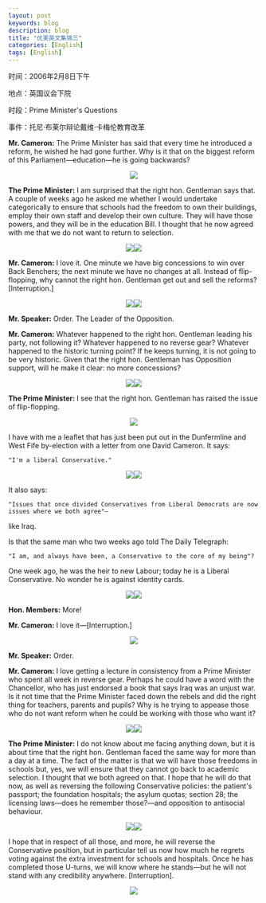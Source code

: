 ```yaml
---
layout: post
keywords: blog
description: blog
title: "优美英文集锦三"
categories: [English]
tags: [English]
---
```


时间：2006年2月8日下午

地点：英国议会下院

时段：Prime Minister's Questions

事件：托尼·布莱尔辩论戴维·卡梅伦教育改革

**Mr. Cameron:** The Prime Minister has said that every time he introduced a reform, he wished he had gone further. Why is it that on the biggest reform of this Parliament—education—he is going backwards? 

<center><img src="/image/prime-ministers-questions/20110427pmq-01.jpg"></center>



**The Prime Minister:** I am surprised that the right hon. Gentleman says that. A couple of weeks ago he asked me whether I would undertake categorically to ensure that schools had the freedom to own their buildings, employ their own staff and develop their own culture. They will have those powers, and they will be in the education Bill. I thought that he now agreed with me that we do not want to return to selection.

<center><img src="/image/prime-ministers-questions/20110427pmq-02.jpg"><img src="/image/prime-ministers-questions/20110427pmq-03.jpg"></center>

**Mr. Cameron:** I love it. One minute we have big concessions to win over Back Benchers; the next minute we have no changes at all. Instead of flip-flopping, why cannot the right hon. Gentleman get out and sell the reforms? [Interruption.]

<center><img src="/image/prime-ministers-questions/20110427pmq-04.jpg"><img src="/image/prime-ministers-questions/20110427pmq-05.jpg"></center>

**Mr. Speaker:** Order. The Leader of the Opposition.

**Mr. Cameron:** Whatever happened to the right hon. Gentleman leading his party, not following it? Whatever happened to no reverse gear? Whatever happened to the historic turning point? If he keeps turning, it is not going to be very historic. Given that the right hon. Gentleman has Opposition support, will he make it clear: no more concessions? 

<center><img src="/image/prime-ministers-questions/20110427pmq-06.jpg"><img src="/image/prime-ministers-questions/20110427pmq-07.jpg"></center>

**The Prime Minister:** I see that the right hon. Gentleman has raised the issue of flip-flopping. 

<center><img src="/image/prime-ministers-questions/20110427pmq-08.jpg"></center>

I have with me a leaflet that has just been put out in the Dunfermline and West Fife by-election with a letter from one David Cameron. It says:

    "I'm a liberal Conservative."

<center><img src="/image/prime-ministers-questions/20110427pmq-09.jpg"><img src="/image/prime-ministers-questions/20110427pmq-10.jpg"></center>

It also says:

    "Issues that once divided Conservatives from Liberal Democrats are now issues where we both agree"—

like Iraq.

Is that the same man who two weeks ago told The Daily Telegraph:

    "I am, and always have been, a Conservative to the core of my being"?

One week ago, he was the heir to new Labour; today he is a Liberal Conservative. No wonder he is against identity cards.

<center><img src="/image/prime-ministers-questions/20110427pmq-11.jpg"><img src="/image/prime-ministers-questions/20110427pmq-12.jpg"></center>

**Hon. Members:** More!

**Mr. Cameron:** I love it—[Interruption.] 

<center><img src="/image/prime-ministers-questions/20110427pmq-13.jpg"></center>

**Mr. Speaker:** Order.

**Mr. Cameron:** I love getting a lecture in consistency from a Prime Minister who spent all week in reverse gear. Perhaps he could have a word with the Chancellor, who has just endorsed a book that says Iraq was an unjust war. Is it not time that the Prime Minister faced down the rebels and did the right thing for teachers, parents and pupils? Why is he trying to appease those who do not want reform when he could be working with those who want it? 

<center><img src="/image/prime-ministers-questions/20110427pmq-14.jpg"><img src="/image/prime-ministers-questions/20110427pmq-15.jpg"></center>

**The Prime Minister:** I do not know about me facing anything down, but it is about time that the right hon. Gentleman faced the same way for more than a day at a time. The fact of the matter is that we will have those freedoms in schools but, yes, we will ensure that they cannot go back to academic selection. I thought that we both agreed on that. I hope that he will do that now, as well as reversing the following Conservative policies: the patient's passport; the foundation hospitals; the asylum quotas; section 28; the licensing laws—does he remember those?—and opposition to antisocial behaviour.

<center><img src="/image/prime-ministers-questions/20110427pmq-16.jpg"><img src="/image/prime-ministers-questions/20110427pmq-17.jpg"></center>

I hope that in respect of all those, and more, he will reverse the Conservative position, but in particular tell us now how much he regrets voting against the extra investment for   schools and hospitals. Once he has completed those U-turns, we will know where he stands—but he will not stand with any credibility anywhere. [Interruption].

<center><img src="/image/prime-ministers-questions/20110427pmq-18.jpg"></center>